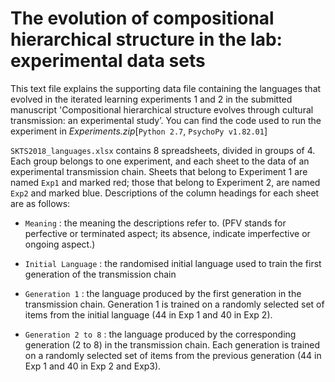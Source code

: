 # The evolution of compositional hierarchical structure in the lab: experimental data sets

This text file explains the supporting data file containing the languages that evolved in the iterated learning experiments 1 and 2 in the submitted manuscript 'Compositional hierarchical structure evolves through cultural transmission: an experimental study’. You can find the code used to run the experiment in _Experiments.zip_[`Python 2.7`, `PsychoPy v1.82.01`]

`SKTS2018_languages.xlsx` contains 8 spreadsheets, divided in groups of 4. Each group belongs to one experiment, and each sheet to the data of an experimental transmission chain.  Sheets that belong to Experiment 1 are named `Exp1` and marked red; those that belong to Experiment 2, are named `Exp2` and marked blue. Descriptions of the column headings for each sheet are as follows: 

- `Meaning` : the meaning the descriptions refer to. (PFV stands for perfective or terminated aspect; its absence, indicate imperfective or ongoing aspect.) 

- `Initial Language` : the randomised initial language used to train the first generation of the transmission chain 

- `Generation 1` : the language produced by the first generation in the transmission chain. Generation 1 is trained on a randomly selected set of items from the initial language (44 in Exp 1 and 40 in Exp 2).
 
- `Generation 2 to 8` : the language produced by the corresponding generation (2 to 8) in the transmission chain. Each generation is trained on a randomly selected set of items from the previous generation (44 in Exp 1 and 40 in Exp 2 and Exp3).
